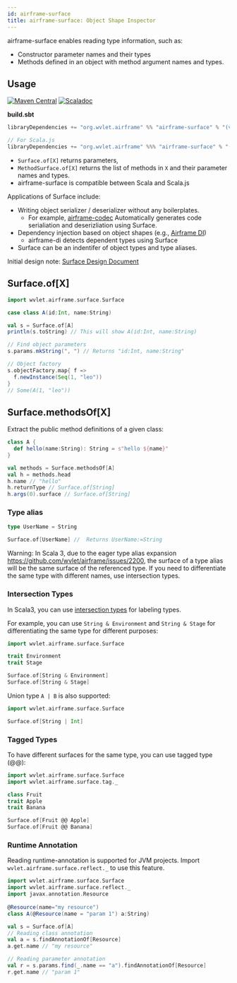 ```yaml
---
id: airframe-surface
title: airframe-surface: Object Shape Inspector
---
```


airframe-surface enables reading type information, such as:
- Constructor parameter names and their types
- Methods defined in an object with method argument names and types.

## Usage 

[![Maven Central](https://maven-badges.herokuapp.com/maven-central/org.wvlet.airframe/airframe-surface_2.12/badge.svg)](http://central.maven.org/maven2/org/wvlet/airframe/airframe-surface_2.12/)
[![Scaladoc](http://javadoc-badge.appspot.com/org.wvlet.airframe/airframe-surface_2.12.svg?label=scaladoc)](http://javadoc-badge.appspot.com/org.wvlet.airframe/airframe-surface_2.12)

**build.sbt**
```scala
libraryDependencies += "org.wvlet.airframe" %% "airframe-surface" % "(version)"

// For Scala.js
libraryDependencies += "org.wvlet.airframe" %%% "airframe-surface" % "(version)"
```

- `Surface.of[X]` returns parameters, 
- `MethodSurface.of[X]` returns the list of methods in `X` and their parameter names and types. 
- airframe-surface is compatible between Scala and Scala.js 


Applications of Surface include:
- Writing object serializer / deserializer without any boilerplates. 
  - For example, [airframe-codec](https://wvlet.org/airframe/docs/airframe-codec.html) Automatically generates code serialiation and deserizliation using Surface.
- Dependency injection based on object shapes (e.g., [Airframe DI](https://wvlet.org/airframe/docs/airframe.html))
  - airframe-di detects dependent types using Surface
- Surface can be an indentifer of object types and type aliases.


Initial design note: [Surface Design Document](https://docs.google.com/document/d/1U71rM6KmTaMWRdbA1MNL8MkMPi5ik4AIQyC7Er675-o/edit)


## Surface.of[X]

```scala
import wvlet.airframe.surface.Surface

case class A(id:Int, name:String)

val s = Surface.of[A]
println(s.toString) // This will show A(id:Int, name:String)

// Find object parameters
s.params.mkString(", ") // Returns "id:Int, name:String"

// Object factory
s.objectFactory.map{ f =>
  f.newInstance(Seq(1, "leo"))
}
// Some(A(1, "leo"))

```

## Surface.methodsOf[X]

Extract the public method definitions of a given class:

```scala
class A {
  def hello(name:String): String = s"hello ${name}"
}

val methods = Surface.methodsOf[A]
val h = methods.head
h.name // "hello"
h.returnType // Surface.of[String]
h.args(0).surface // Surface.of[String]
```

### Type alias

```scala
type UserName = String

Surface.of[UserName] //  Returns UserName:=String
```

Warning: In Scala 3, due to the eager type alias expansion https://github.com/wvlet/airframe/issues/2200, the surface of a type alias will be the same surface of the referenced type. If you need to differentiate the same type with different names, use intersection types.

### Intersection Types

In Scala3, you can use [intersection types](https://docs.scala-lang.org/scala3/reference/new-types/intersection-types.html) for labeling types.

For example, you can use `String & Environment` and `String & Stage` for differentiating the same type for different purposes:
```scala
import wvlet.airframe.surface.Surface

trait Environment
trait Stage

Surface.of[String & Environment]
Surface.of[String & Stage]
```

Union type `A | B` is also supported:
```scala
import wvlet.airframe.surface.Surface

Surface.of[String | Int]
```

### Tagged Types

To have different surfaces for the same type, you can use tagged type (@@):

```scala
import wvlet.airframe.surface.Surface
import wvlet.airframe.surface.tag._

class Fruit
trait Apple
trait Banana

Surface.of[Fruit @@ Apple]
Surface.of[Fruit @@ Banana]
```

### Runtime Annotation

Reading runtime-annotation is supported for JVM projects. Import `wvlet.airframe.surface.reflect._` to use this feature.

```scala
import wvlet.airframe.surface.Surface
import wvlet.airframe.surface.reflect._
import javax.annotation.Resource
 
@Resource(name="my resource")
class A(@Resource(name = "param 1") a:String)

val s = Surface.of[A]
// Reading class annotation
val a = s.findAnnotationOf[Resource]
a.get.name // "my resource"

// Reading parameter annotation
val r = s.params.find(_.name == "a").findAnnotationOf[Resource]
r.get.name // "param 1"

```
